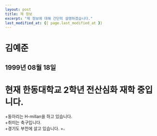 ```yaml
---
layout: post
title: 제 정보
excerpt: "제 정보에 대해 간단히 설명하겠습니다."
last_modified_at: {{ page.last_modified_at }}
---
```

김예준
=============================
1999년 08월 18일
----------------------
# 현재 한동대학교 2학년 전산심화 재학 중입니다.     
+동아리는 H-millan을 하고 있습니다.    
+취미는 축구입니다.    
+경기도 부천에 살고 있습니다.
+<img src="C:\Users\coco\Pictures\봄사진.jpg" style="zoom: 33%;" />
